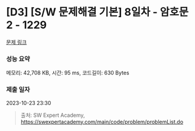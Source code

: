 # [D3] [S/W 문제해결 기본] 8일차 - 암호문2 - 1229 

[문제 링크](https://swexpertacademy.com/main/code/problem/problemDetail.do?contestProbId=AV14yIsqAHYCFAYD) 

### 성능 요약

메모리: 42,708 KB, 시간: 95 ms, 코드길이: 630 Bytes

### 제출 일자

2023-10-23 23:30



> 출처: SW Expert Academy, https://swexpertacademy.com/main/code/problem/problemList.do